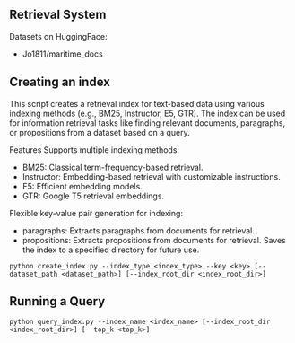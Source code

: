 ## Retrieval System

Datasets on HuggingFace:
- Jo1811/maritime_docs

## Creating an index

This script creates a retrieval index for text-based data using various indexing methods (e.g., BM25, Instructor, E5, GTR). The index can be used for information retrieval tasks like finding relevant documents, paragraphs, or propositions from a dataset based on a query.

Features
Supports multiple indexing methods:
- BM25: Classical term-frequency-based retrieval.
- Instructor: Embedding-based retrieval with customizable instructions.
- E5: Efficient embedding models.
- GTR: Google T5 retrieval embeddings.


Flexible key-value pair generation for indexing:
- paragraphs: Extracts paragraphs from documents for retrieval.
- propositions: Extracts propositions from documents for retrieval.
Saves the index to a specified directory for future use.

```
python create_index.py --index_type <index_type> --key <key> [--dataset_path <dataset_path>] [--index_root_dir <index_root_dir>]

```

## Running a Query

```
python query_index.py --index_name <index_name> [--index_root_dir <index_root_dir>] [--top_k <top_k>]
```


